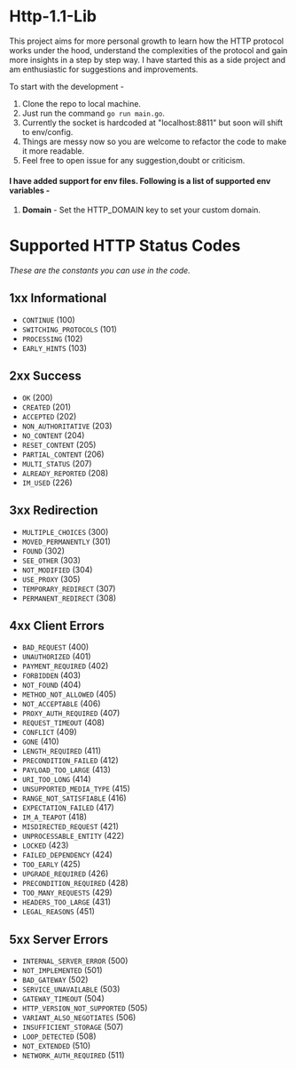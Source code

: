 # Http-1.1-Lib

This project aims for more personal growth to learn how the HTTP protocol works under the hood, understand the complexities of the protocol and gain more insights in a step by step way. I have started this as a side project and am enthusiastic for suggestions and improvements.

To start with the development - 
1. Clone the repo to local machine.
2. Just run the command `go run main.go`.
3. Currently the socket is hardcoded at "localhost:8811" but soon will shift to env/config.
4. Things are messy now so you are welcome to refactor the code to make it more readable.
5. Feel free to open issue for any suggestion,doubt or criticism.


#### I have added support for env files. Following is a list of supported env variables - 
1. **Domain** - Set the HTTP_DOMAIN key to set your custom domain.

# Supported HTTP Status Codes
*These are the constants you can use in the code.*

## 1xx Informational

- `CONTINUE` (100)
- `SWITCHING_PROTOCOLS` (101)
- `PROCESSING` (102)
- `EARLY_HINTS` (103)

## 2xx Success

- `OK` (200)
- `CREATED` (201)
- `ACCEPTED` (202)
- `NON_AUTHORITATIVE` (203)
- `NO_CONTENT` (204)
- `RESET_CONTENT` (205)
- `PARTIAL_CONTENT` (206)
- `MULTI_STATUS` (207)
- `ALREADY_REPORTED` (208)
- `IM_USED` (226)

## 3xx Redirection

- `MULTIPLE_CHOICES` (300)
- `MOVED_PERMANENTLY` (301)
- `FOUND` (302)
- `SEE_OTHER` (303)
- `NOT_MODIFIED` (304)
- `USE_PROXY` (305)
- `TEMPORARY_REDIRECT` (307)
- `PERMANENT_REDIRECT` (308)

## 4xx Client Errors

- `BAD_REQUEST` (400)
- `UNAUTHORIZED` (401)
- `PAYMENT_REQUIRED` (402)
- `FORBIDDEN` (403)
- `NOT_FOUND` (404)
- `METHOD_NOT_ALLOWED` (405)
- `NOT_ACCEPTABLE` (406)
- `PROXY_AUTH_REQUIRED` (407)
- `REQUEST_TIMEOUT` (408)
- `CONFLICT` (409)
- `GONE` (410)
- `LENGTH_REQUIRED` (411)
- `PRECONDITION_FAILED` (412)
- `PAYLOAD_TOO_LARGE` (413)
- `URI_TOO_LONG` (414)
- `UNSUPPORTED_MEDIA_TYPE` (415)
- `RANGE_NOT_SATISFIABLE` (416)
- `EXPECTATION_FAILED` (417)
- `IM_A_TEAPOT` (418)
- `MISDIRECTED_REQUEST` (421)
- `UNPROCESSABLE_ENTITY` (422)
- `LOCKED` (423)
- `FAILED_DEPENDENCY` (424)
- `TOO_EARLY` (425)
- `UPGRADE_REQUIRED` (426)
- `PRECONDITION_REQUIRED` (428)
- `TOO_MANY_REQUESTS` (429)
- `HEADERS_TOO_LARGE` (431)
- `LEGAL_REASONS` (451)

## 5xx Server Errors

- `INTERNAL_SERVER_ERROR` (500)
- `NOT_IMPLEMENTED` (501)
- `BAD_GATEWAY` (502)
- `SERVICE_UNAVAILABLE` (503)
- `GATEWAY_TIMEOUT` (504)
- `HTTP_VERSION_NOT_SUPPORTED` (505)
- `VARIANT_ALSO_NEGOTIATES` (506)
- `INSUFFICIENT_STORAGE` (507)
- `LOOP_DETECTED` (508)
- `NOT_EXTENDED` (510)
- `NETWORK_AUTH_REQUIRED` (511)